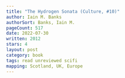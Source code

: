 ```yaml
---
title: "The Hydrogen Sonata (Culture, #10)"
author: Iain M. Banks
authorSort: Banks, Iain M.
pageCount: 517
date: 2022-07-30
written: 2012
stars: 4
layout: post
category: book
tags: read unreviewed scifi
mapping: Scotland, UK, Europe
---
```

